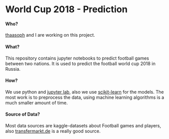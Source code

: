 # World Cup 2018 - Prediction

#### Who?

[thaasoph](https://github.com/thaasoph) and I are working on this project. 

#### What?

This repository contains jupyter notebooks to predict football games between two nations. It is used to predict the football world cup 2018 in Russia.

#### How?

We use python and [jupyter lab](https://github.com/jupyterlab/jupyterlab), also we use [scikit-learn](http://scikit-learn.org/stable/index.html) for the models. The most work is to preprocess the data, using machine learning algorithms is a much smaller amount of time.

#### Source of Data?

Most data sources are kaggle-datasets about Football games and players, also [transfermarkt.de](https://www.transfermarkt.de/) is a really good source.

